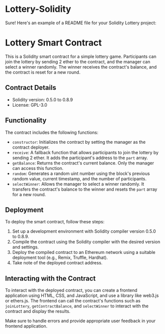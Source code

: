 # Lottery-Solidity
Sure! Here's an example of a README file for your Solidity Lottery project:

# Lottery Smart Contract

This is a Solidity smart contract for a simple lottery game. Participants can join the lottery by sending 2 ether to the contract, and the manager can select a winner randomly. The winner receives the contract's balance, and the contract is reset for a new round.

## Contract Details

- Solidity version: 0.5.0 to 0.8.9
- License: GPL-3.0

## Functionality

The contract includes the following functions:

- `constructor`: Initializes the contract by setting the manager as the contract deployer.
- `receive`: A fallback function that allows participants to join the lottery by sending 2 ether. It adds the participant's address to the `part` array.
- `getBalance`: Returns the contract's current balance. Only the manager can access this function.
- `random`: Generates a random uint number using the block's previous random value, current timestamp, and the number of participants.
- `selectWinner`: Allows the manager to select a winner randomly. It transfers the contract's balance to the winner and resets the `part` array for a new round.

## Deployment

To deploy the smart contract, follow these steps:

1. Set up a development environment with Solidity compiler version 0.5.0 to 0.8.9.
2. Compile the contract using the Solidity compiler with the desired version and settings.
3. Deploy the compiled contract to an Ethereum network using a suitable deployment tool (e.g., Remix, Truffle, Hardhat).
4. Take note of the deployed contract address.

## Interacting with the Contract

To interact with the deployed contract, you can create a frontend application using HTML, CSS, and JavaScript, and use a library like web3.js or ethers.js. The frontend can call the contract's functions such as `joinLottery`, `getContractBalance`, and `selectWinner` to interact with the contract and display the results.

Make sure to handle errors and provide appropriate user feedback in your frontend application.

